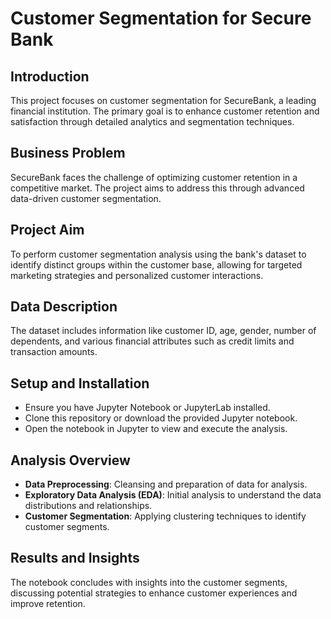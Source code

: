 
# Customer Segmentation for Secure Bank

## Introduction
This project focuses on customer segmentation for SecureBank, a leading financial institution. The primary goal is to enhance customer retention and satisfaction through detailed analytics and segmentation techniques.

## Business Problem
SecureBank faces the challenge of optimizing customer retention in a competitive market. The project aims to address this through advanced data-driven customer segmentation.

## Project Aim
To perform customer segmentation analysis using the bank's dataset to identify distinct groups within the customer base, allowing for targeted marketing strategies and personalized customer interactions.

## Data Description
The dataset includes information like customer ID, age, gender, number of dependents, and various financial attributes such as credit limits and transaction amounts.

## Setup and Installation
- Ensure you have Jupyter Notebook or JupyterLab installed.
- Clone this repository or download the provided Jupyter notebook.
- Open the notebook in Jupyter to view and execute the analysis.

## Analysis Overview
- **Data Preprocessing**: Cleansing and preparation of data for analysis.
- **Exploratory Data Analysis (EDA)**: Initial analysis to understand the data distributions and relationships.
- **Customer Segmentation**: Applying clustering techniques to identify customer segments.

## Results and Insights
The notebook concludes with insights into the customer segments, discussing potential strategies to enhance customer experiences and improve retention.
